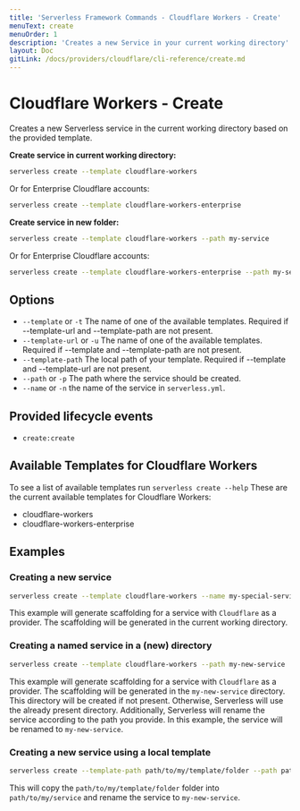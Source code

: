 ```yaml
---
title: 'Serverless Framework Commands - Cloudflare Workers - Create'
menuText: create
menuOrder: 1
description: 'Creates a new Service in your current working directory'
layout: Doc
gitLink: /docs/providers/cloudflare/cli-reference/create.md
---
```


# Cloudflare Workers - Create
Creates a new Serverless service in the current working directory based on the provided template.

**Create service in current working directory:**

```bash 
serverless create --template cloudflare-workers
```

Or for Enterprise Cloudflare accounts:

```bash 
serverless create --template cloudflare-workers-enterprise
```

**Create service in new folder:**

```bash
serverless create --template cloudflare-workers --path my-service
```

Or for Enterprise Cloudflare accounts:

```bash 
serverless create --template cloudflare-workers-enterprise --path my-service
```

## Options
- `--template` or `-t` The name of one of the available templates. Required if --template-url and --template-path are not present.
- `--template-url` or `-u` The name of one of the available templates. Required if --template and --template-path are not present.
- `--template-path` The local path of your template. Required if --template and --template-url are not present.
- `--path` or `-p` The path where the service should be created.
- `--name` or `-n` the name of the service in `serverless.yml`.
## Provided lifecycle events
- `create:create`
## Available Templates for Cloudflare Workers
To see a list of available templates run `serverless create --help`
These are the current available templates for Cloudflare Workers:

- cloudflare-workers
- cloudflare-workers-enterprise

## Examples
### Creating a new service
```bash
serverless create --template cloudflare-workers --name my-special-service
```

This example will generate scaffolding for a service with `Cloudflare` as a provider. The scaffolding will be generated in the current working directory.

### Creating a named service in a (new) directory
```bash
serverless create --template cloudflare-workers --path my-new-service
```

This example will generate scaffolding for a service with `Cloudflare` as a provider. The scaffolding will be generated in the `my-new-service` directory. This directory will be created if not present. Otherwise, Serverless will use the already present directory.
Additionally, Serverless will rename the service according to the path you provide. In this example, the service will be renamed to `my-new-service`.

### Creating a new service using a local template
```bash
serverless create --template-path path/to/my/template/folder --path path/to/my/service --name my-new-service
```
This will copy the `path/to/my/template/folder` folder into `path/to/my/service` and rename the service to `my-new-service`.
